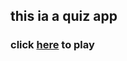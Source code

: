 ## this ia a quiz app
### click <a href="https://taofikatpurity01.github.io/quiz-app/"> here</a> to play
